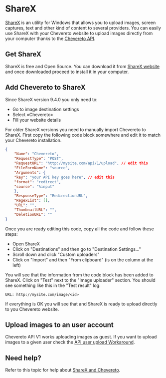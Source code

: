 # ShareX

[ShareX](https://en.wikipedia.org/wiki/ShareX) is an utility for Windows that allows you to upload images, screen captures, text and other kind of content to several providers. You can easily use ShareX with your Chevereto website to upload images directly from your computer thanks to the [Chevereto API](./../api/V1.md).

## Get ShareX

ShareX is free and Open Source. You can download it from [ShareX website](https://getsharex.com/) and once downloaded proceed to install it in your computer.

## Add Chevereto to ShareX

Since ShareX version 9.4.0 you only need to:

- Go to image destination settings
- Select «Chevereto»
- Fill your website details

For older ShareX versions you need to manually import Chevereto to ShareX. First copy the following code block somewhere and edit it to match your Chevereto installation.

```json
{
    "Name": "Chevereto",
    "RequestType": "POST",
    "RequestURL": "http://mysite.com/api/1/upload", // edit this
    "FileFormName": "source",
    "Arguments": {
    "key": "your API key goes here", // edit this
    "format": "redirect",
    "source": "%input"
    },
    "ResponseType": "RedirectionURL",
    "RegexList": [],
    "URL": "",
    "ThumbnailURL": "",
    "DeletionURL": ""
}
```

Once you are ready editing this code, copy all the code and follow these steps:

- Open ShareX
- Click on "Destinations" and then go to "Destination Settings..."
- Scroll down and click "Custom uploaders"
- Click on "Import" and then "From clipboard" (is on the column at the left)

You will see that the information from the code block has been added to ShareX. Click on "Test" next to the "Image uploader" section. You should see something like this in the "Test result" log:

```
URL: http://mysite.com/image/<id>
```

If everything is OK you will see that and ShareX is ready to upload directly to you Chevereto website.

## Upload images to an user account

Chevereto API V1 works uploading images as guest. If you want to upload images to a given user check the [API user upload Workaround](./../API/V1.md).

## Need help?

Refer to this topic for help about [ShareX and Chevereto](https://chevereto.com/community/threads/sharex-and-chevereto.5254/).
